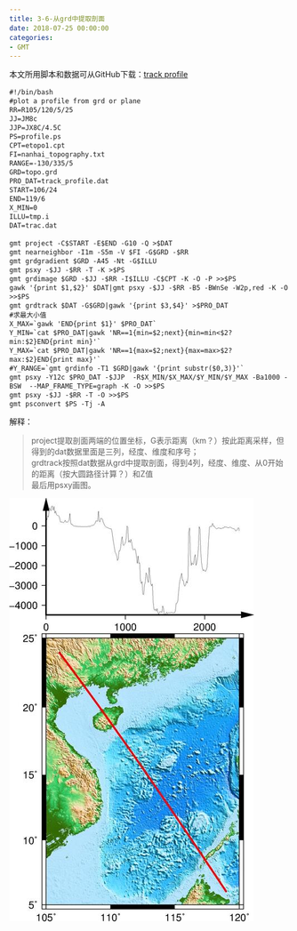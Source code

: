 ```yaml
---
title: 3-6-从grd中提取剖面
date: 2018-07-25 00:00:00
categories:
- GMT
---
```

本文所用脚本和数据可从GitHub下载：[track profile](https://github.com/zhongpenggeo/GMT_demo/tree/master/track_profile)
```
#!/bin/bash
#plot a profile from grd or plane
RR=R105/120/5/25
JJ=JM8c
JJP=JX8C/4.5C
PS=profile.ps
CPT=etopo1.cpt
FI=nanhai_topography.txt
RANGE=-130/335/5
GRD=topo.grd
PRO_DAT=track_profile.dat
START=106/24
END=119/6
X_MIN=0
ILLU=tmp.i
DAT=trac.dat

gmt project -C$START -E$END -G10 -Q >$DAT 
gmt nearneighbor -I1m -S5m -V $FI -G$GRD -$RR
gmt grdgradient $GRD -A45 -Nt -G$ILLU 
gmt psxy -$JJ -$RR -T -K >$PS
gmt grdimage $GRD -$JJ -$RR -I$ILLU -C$CPT -K -O -P >>$PS 
gawk '{print $1,$2}' $DAT|gmt psxy -$JJ -$RR -B5 -BWnSe -W2p,red -K -O >>$PS
gmt grdtrack $DAT -G$GRD|gawk '{print $3,$4}' >$PRO_DAT
#求最大小值
X_MAX=`gawk 'END{print $1}' $PRO_DAT`
Y_MIN=`cat $PRO_DAT|gawk 'NR==1{min=$2;next}{min=min<$2?min:$2}END{print min}'`
Y_MAX=`cat $PRO_DAT|gawk 'NR==1{max=$2;next}{max=max>$2?max:$2}END{print max}'`
#Y_RANGE=`gmt grdinfo -T1 $GRD|gawk '{print substr($0,3)}'`
gmt psxy -Y12c $PRO_DAT -$JJP  -R$X_MIN/$X_MAX/$Y_MIN/$Y_MAX -Ba1000 -BSW  --MAP_FRAME_TYPE=graph -K -O >>$PS
gmt psxy -$JJ -$RR -T -O >>$PS
gmt psconvert $PS -Tj -A

```
解释：  
> project提取剖面两端的位置坐标，G表示距离（km？）按此距离采样，但得到的dat数据里面是三列，经度、维度和序号；  
grdtrack按照dat数据从grd中提取剖面，得到4列，经度、维度、从0开始的距离（按大圆路径计算？）和Z值  
最后用psxy画图。  

![profile.jpg](imags/7955445-60d090ac410fa1cd.jpg)  

